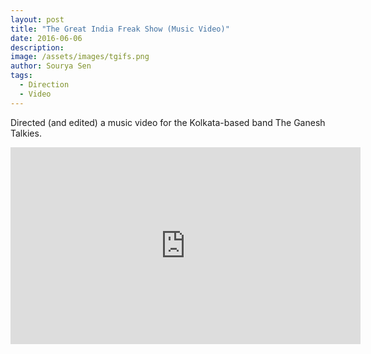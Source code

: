 ```yaml
---
layout: post
title: "The Great India Freak Show (Music Video)"
date: 2016-06-06
description:
image: /assets/images/tgifs.png
author: Sourya Sen
tags:
  - Direction
  - Video
---
```


Directed (and edited) a music video for the Kolkata-based band The Ganesh Talkies.

<iframe width="560" height="315" src="https://www.youtube.com/embed/G8emeMAYtwU" frameborder="0" allow="accelerometer; autoplay; encrypted-media; gyroscope; picture-in-picture" allowfullscreen></iframe>
